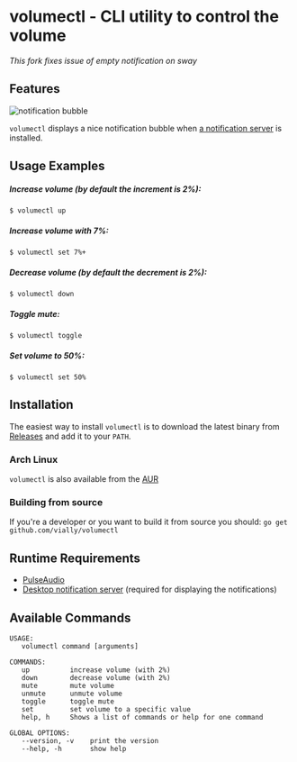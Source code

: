 # volumectl - CLI utility to control the volume

*This fork fixes issue of empty notification on sway*

## Features

![notification bubble](https://wiki.ubuntu.com/Sound?action=AttachFile&do=get&target=notification.jpg)

`volumectl` displays a nice notification bubble when [a notification server](https://wiki.archlinux.org/index.php/Desktop_notifications#Notification_servers) is installed.


## Usage Examples

##### Increase volume (by default the increment is 2%):
`$ volumectl up`

##### Increase volume with 7%:
`$ volumectl set 7%+`

##### Decrease volume (by default the decrement is 2%):
`$ volumectl down`

##### Toggle mute:
`$ volumectl toggle`

##### Set volume to 50%:
`$ volumectl set 50%`


## Installation

The easiest way to install `volumectl` is to download the latest binary from [Releases](https://github.com/vially/volumectl/releases) and add it to your `PATH`.

### Arch Linux
`volumectl` is also available from the [AUR](https://aur.archlinux.org/packages/volumectl/)

### Building from source

If you're a developer or you want to build it from source you should: `go get github.com/vially/volumectl`

## Runtime Requirements
 * [PulseAudio](http://www.freedesktop.org/wiki/Software/PulseAudio/)
 * [Desktop notification server](https://wiki.archlinux.org/index.php/Desktop_notifications#Notification_servers) (required for displaying the notifications)


## Available Commands
    USAGE:
       volumectl command [arguments]

    COMMANDS:
       up          increase volume (with 2%)
       down        decrease volume (with 2%)
       mute        mute volume
       unmute      unmute volume
       toggle      toggle mute
       set         set volume to a specific value
       help, h     Shows a list of commands or help for one command

    GLOBAL OPTIONS:
       --version, -v    print the version
       --help, -h       show help
